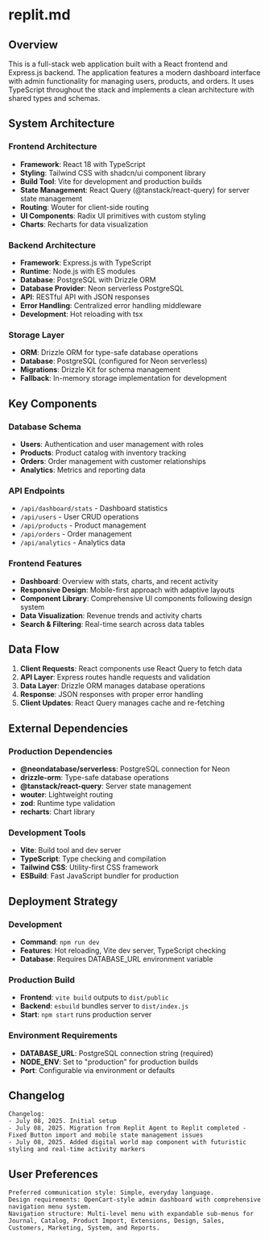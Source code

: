 # replit.md

## Overview

This is a full-stack web application built with a React frontend and Express.js backend. The application features a modern dashboard interface with admin functionality for managing users, products, and orders. It uses TypeScript throughout the stack and implements a clean architecture with shared types and schemas.

## System Architecture

### Frontend Architecture
- **Framework**: React 18 with TypeScript
- **Styling**: Tailwind CSS with shadcn/ui component library
- **Build Tool**: Vite for development and production builds
- **State Management**: React Query (@tanstack/react-query) for server state management
- **Routing**: Wouter for client-side routing
- **UI Components**: Radix UI primitives with custom styling
- **Charts**: Recharts for data visualization

### Backend Architecture
- **Framework**: Express.js with TypeScript
- **Runtime**: Node.js with ES modules
- **Database**: PostgreSQL with Drizzle ORM
- **Database Provider**: Neon serverless PostgreSQL
- **API**: RESTful API with JSON responses
- **Error Handling**: Centralized error handling middleware
- **Development**: Hot reloading with tsx

### Storage Layer
- **ORM**: Drizzle ORM for type-safe database operations
- **Database**: PostgreSQL (configured for Neon serverless)
- **Migrations**: Drizzle Kit for schema management
- **Fallback**: In-memory storage implementation for development

## Key Components

### Database Schema
- **Users**: Authentication and user management with roles
- **Products**: Product catalog with inventory tracking
- **Orders**: Order management with customer relationships
- **Analytics**: Metrics and reporting data

### API Endpoints
- `/api/dashboard/stats` - Dashboard statistics
- `/api/users` - User CRUD operations
- `/api/products` - Product management
- `/api/orders` - Order management
- `/api/analytics` - Analytics data

### Frontend Features
- **Dashboard**: Overview with stats, charts, and recent activity
- **Responsive Design**: Mobile-first approach with adaptive layouts
- **Component Library**: Comprehensive UI components following design system
- **Data Visualization**: Revenue trends and activity charts
- **Search & Filtering**: Real-time search across data tables

## Data Flow

1. **Client Requests**: React components use React Query to fetch data
2. **API Layer**: Express routes handle requests and validation
3. **Data Layer**: Drizzle ORM manages database operations
4. **Response**: JSON responses with proper error handling
5. **Client Updates**: React Query manages cache and re-fetching

## External Dependencies

### Production Dependencies
- **@neondatabase/serverless**: PostgreSQL connection for Neon
- **drizzle-orm**: Type-safe database operations
- **@tanstack/react-query**: Server state management
- **wouter**: Lightweight routing
- **zod**: Runtime type validation
- **recharts**: Chart library

### Development Tools
- **Vite**: Build tool and dev server
- **TypeScript**: Type checking and compilation
- **Tailwind CSS**: Utility-first CSS framework
- **ESBuild**: Fast JavaScript bundler for production

## Deployment Strategy

### Development
- **Command**: `npm run dev`
- **Features**: Hot reloading, Vite dev server, TypeScript checking
- **Database**: Requires DATABASE_URL environment variable

### Production Build
- **Frontend**: `vite build` outputs to `dist/public`
- **Backend**: `esbuild` bundles server to `dist/index.js`
- **Start**: `npm start` runs production server

### Environment Requirements
- **DATABASE_URL**: PostgreSQL connection string (required)
- **NODE_ENV**: Set to "production" for production builds
- **Port**: Configurable via environment or defaults

## Changelog

```
Changelog:
- July 08, 2025. Initial setup
- July 08, 2025. Migration from Replit Agent to Replit completed - Fixed Button import and mobile state management issues
- July 08, 2025. Added digital world map component with futuristic styling and real-time activity markers
```

## User Preferences

```
Preferred communication style: Simple, everyday language.
Design requirements: OpenCart-style admin dashboard with comprehensive navigation menu system.
Navigation structure: Multi-level menu with expandable sub-menus for Journal, Catalog, Product Import, Extensions, Design, Sales, Customers, Marketing, System, and Reports.
```
